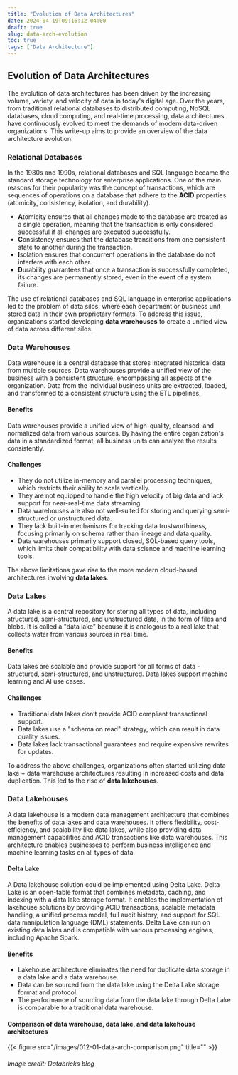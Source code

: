```yaml
---
title: "Evolution of Data Architectures"
date: 2024-04-19T09:16:12-04:00
draft: true
slug: data-arch-evolution
toc: true
tags: ["Data Architecture"]
---
```


## Evolution of Data Architectures

The evolution of data architectures has been driven by the increasing volume, variety, and velocity of data in today's digital age. Over the years, from traditional relational databases to distributed computing, NoSQL databases, cloud computing, and real-time processing, data architectures have continuously evolved to meet the demands of modern data-driven organizations. This write-up aims to provide an overview of the data architecture evolution.

### Relational Databases

In the 1980s and 1990s, relational databases and SQL language became the standard storage technology for enterprise applications. One of the main reasons for their popularity was the concept of transactions, which are sequences of operations on a database that adhere to the **ACID** properties (atomicity, consistency, isolation, and durability). 

- **A**tomicity ensures that all changes made to the database are treated as a single operation, meaning that the transaction is only considered successful if all changes are executed successfully. 
- **C**onsistency ensures that the database transitions from one consistent state to another during the transaction. 
- **I**solation ensures that concurrent operations in the database do not interfere with each other. 
- **D**urability guarantees that once a transaction is successfully completed, its changes are permanently stored, even in the event of a system failure.

The use of relational databases and SQL language in enterprise applications led to the problem of data silos, where each department or business unit stored data in their own proprietary formats. To address this issue, organizations started developing **data warehouses** to create a unified view of data across different silos.

### Data Warehouses

Data warehouse is a central database that stores integrated historical data from multiple sources. Data warehouses provide a unified view of the business with a consistent structure, encompassing all aspects of the organization. Data from the individual business units are extracted, loaded, and transformed to a consistent structure using the ETL pipelines.

#### Benefits
Data warehouses provide a unified view of high-quality, cleansed, and normalized data from various sources. By having the entire organization's data in a standardized format, all business units can analyze the results consistently.

#### Challenges
- They do not utilize in-memory and parallel processing techniques, which restricts their ability to scale vertically. 
- They are not equipped to handle the high velocity of big data and lack support for near-real-time data streaming. 
- Data warehouses are also not well-suited for storing and querying semi-structured or unstructured data. 
- They lack built-in mechanisms for tracking data trustworthiness, focusing primarily on schema rather than lineage and data quality.
- Data warehouses primarily support closed, SQL-based query tools, which limits their compatibility with data science and machine learning tools.
 
The above limitations gave rise to the more modern cloud-based architectures involving **data lakes**.

### Data Lakes

A data lake is a central repository for storing all types of data, including structured, semi-structured, and unstructured data, in the form of files and blobs. It is called a "data lake" because it is analogous to a real lake that collects water from various sources in real time.

#### Benefits
Data lakes are scalable and provide support for all forms of data - structured, semi-structured, and unstructured. Data lakes support machine learning and AI use cases.

#### Challenges
- Traditional data lakes don’t provide ACID compliant transactional support.
- Data lakes use a "schema on read" strategy, which can result in data quality issues.
- Data lakes lack transactional guarantees and require expensive rewrites for updates.

To address the above challenges, organizations often started utilizing data lake + data warehouse architectures resulting in increased costs and data duplication. This led to the rise of **data lakehouses**.

### Data Lakehouses
A data lakehouse is a modern data management architecture that combines the benefits of data lakes and data warehouses. It offers flexibility, cost-efficiency, and scalability like data lakes, while also providing data management capabilities and ACID transactions like data warehouses. This architecture enables businesses to perform business intelligence and machine learning tasks on all types of data.

#### Delta Lake
A Data lakehouse solution could be implemented using Delta Lake. Delta Lake is an open-table format that combines metadata, caching, and indexing with a data lake storage format. It enables the implementation of lakehouse solutions by providing ACID transactions, scalable metadata handling, a unified process model, full audit history, and support for SQL data manipulation language (DML) statements. Delta Lake can run on existing data lakes and is compatible with various processing engines, including Apache Spark.

#### Benefits
- Lakehouse architecture eliminates the need for duplicate data storage in a data lake and a data warehouse.
- Data can be sourced from the data lake using the Delta Lake storage format and protocol.
- The performance of sourcing data from the data lake through Delta Lake is comparable to a traditional data warehouse.

#### Comparison of data warehouse, data lake, and data lakehouse architectures
{{< figure src="/images/012-01-data-arch-comparison.png" title="" >}}
###### Image credit: Databricks blog
